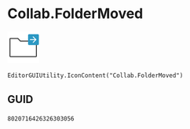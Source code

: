 # Collab.FolderMoved
![](/img/Collab.FolderMoved.png)

``` CSharp
EditorGUIUtility.IconContent("Collab.FolderMoved")
```
## GUID
```
8020716426326303056
```
